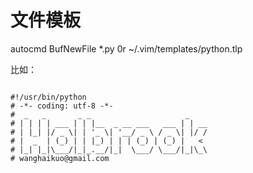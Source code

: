 # 文件模板


autocmd BufNewFile *.py 0r ~/.vim/templates/python.tlp

比如：

```

#!/usr/bin/python
# -*- coding: utf-8 -*-
#  _   _       _ _                     _
# | | | | ___ | | |__  _ __ ___   ___ | | __
# | |_| |/ _ \| | '_ \| '__/ _ \ / _ \| |/ /
# |  _  | (_) | | |_) | | | (_) | (_) |   <
# |_| |_|\___/|_|_.__/|_|  \___/ \___/|_|\_\
# wanghaikuo@gmail.com



```
